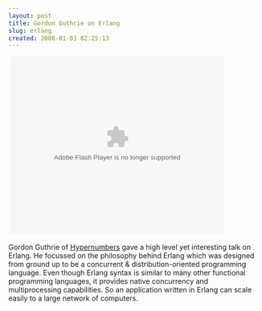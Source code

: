 ```yaml
---
layout: post
title: Gordon Guthrie on Erlang
slug: erlang
created: 2008-01-01 02:25:13
---
```


&nbsp;<object classid="clsid:d27cdb6e-ae6d-11cf-96b8-444553540000" width="425" height="355" codebase="http://download.macromedia.com/pub/shockwave/cabs/flash/swflash.cab#version=6,0,40,0"><param name="src" value="http://static.slideshare.net/swf/ssplayer2.swf?doc=edinburgh-techie-meetup-20081010-ii-1225119588592610-8&amp;stripped_title=erlang-presentation-696666" /><embed type="application/x-shockwave-flash" width="425" height="355" src="http://static.slideshare.net/swf/ssplayer2.swf?doc=edinburgh-techie-meetup-20081010-ii-1225119588592610-8&amp;stripped_title=erlang-presentation-696666"></embed></object>

Gordon Guthrie of <a href="http://wwww.hypernumbers.com">Hypernumbers</a> gave a high level yet interesting talk on Erlang. He focussed on the philosophy behind Erlang which was designed from ground up to be a concurrent &amp; distribution-oriented programming language. Even though Erlang syntax is similar to many other functional programming languages, it provides native concurrency and multiprocessing capabilities. So an application written in Erlang can scale easily to a large network of computers.